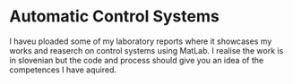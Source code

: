 # Automatic Control Systems
I haveu ploaded some of my laboratory reports where it showcases my works and reaserch on control systems using MatLab. I realise the work is in slovenian
but the code and process should give you an idea of the competences I have aquired.
